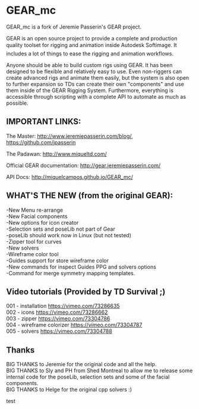 GEAR_mc 
=======
GEAR_mc is a fork of Jeremie Passerin's GEAR project.

GEAR is an open source project to provide a complete and production quality toolset 
for rigging and animation inside Autodesk Softimage. It includes a lot of things to 
ease the rigging and animation workflows.

Anyone should be able to build custom rigs using GEAR. It has been designed to be 
flexible and relatively easy to use. Even non-riggers can create advanced rigs and 
animate them easily, but the system is also open to further expansion so TDs can create 
their own "components" and use them inside of the GEAR Rigging System. Furthermore, everything 
is accessible through scripting with a complete API to automate as much as possible.

IMPORTANT LINKS:
----------------

The Master: http://www.jeremiepasserin.com/blog/, https://github.com/jpasserin

The Padawan: http://www.miqueltd.com/

Official GEAR documentation: http://gear.jeremiepasserin.com/

API Docs: http://miquelcampos.github.io/GEAR_mc/


WHAT'S THE NEW (from the original GEAR):
------

-New Menu re-arrange  
-New Facial components   
-New options for icon creator    
-Selection sets and poseLib not part of Gear  
-poseLib should work now in Linux (but not tested)  
-Zipper tool for curves  
-New solvers  
-Wireframe color tool  
-Guides support for store wireframe color  
-New commands for inspect Guides PPG and solvers options  
-Command for merge symmetry mapping templates.  

Video tutorials (Provided by TD Survival ;)
------
001 - installation https://vimeo.com/73286635  
002 - icons https://vimeo.com/73286662  
003 - zipper https://vimeo.com/73304786  
004 - wireframe colorizer https://vimeo.com/73304787  
005 - solvers https://vimeo.com/73304788  

Thanks
----
BIG THANKS to Jeremie for the original code and all the help.   
BIG THANKS to Sly and PH from Shed  Montreal to allow me 
to release some internal code for the poseLib, selection sets and 
some of the facial components.  
BIG THANKS to Helge for the original cpp solvers :)

test
